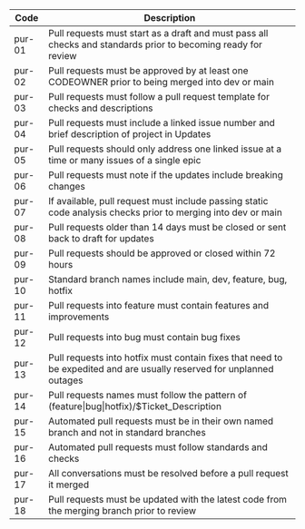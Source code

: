 |  Code  | Description                                                                                                            |
|--------|------------------------------------------------------------------------------------------------------------------------|
| pur-01 | Pull requests must start as a draft and must pass all checks and standards prior to becoming ready for review       |
| pur-02 | Pull requests must be approved by at least one CODEOWNER prior to being merged into dev or main                        |
| pur-03 | Pull requests must follow a pull request template for checks and descriptions                                          |
| pur-04 | Pull requests must include a linked issue number and brief description of project in Updates                           |
| pur-05 | Pull requests should only address one linked issue at a time or many issues of a single epic                           |
| pur-06 | Pull requests must note if the updates include breaking changes                                                        |
| pur-07 | If available, pull request must include passing static code analysis checks prior to merging into dev or main          |
| pur-08 | Pull requests older than 14 days must be closed or sent back to draft for updates                                      |
| pur-09 | Pull requests should be approved or closed within 72 hours                                                             |
| pur-10 | Standard branch names include main, dev, feature, bug, hotfix                                                          |
| pur-11 | Pull requests into feature must contain features and improvements                                                      |
| pur-12 | Pull requests into bug must contain bug fixes                                                                          |
| pur-13 | Pull requests into hotfix must contain fixes that need to be expedited and are usually reserved for unplanned outages  |
| pur-14 | Pull requests names must follow the pattern of (feature\|bug\|hotfix)/\$Ticket\_Description                            |
| pur-15 | Automated pull requests must be in their own named branch and not in standard branches                                 |
| pur-16 | Automated pull requests must follow standards and checks                                                               |
| pur-17 | All conversations must be resolved before a pull request it merged                                                     |
| pur-18 | Pull requests must be updated with the latest code from the merging branch prior to review                             |


